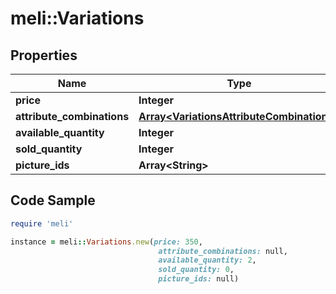 # meli::Variations

## Properties

Name | Type | Description | Notes
------------ | ------------- | ------------- | -------------
**price** | **Integer** |  | [optional] 
**attribute_combinations** | [**Array&lt;VariationsAttributeCombinations&gt;**](VariationsAttributeCombinations.md) |  | [optional] 
**available_quantity** | **Integer** |  | [optional] 
**sold_quantity** | **Integer** |  | [optional] 
**picture_ids** | **Array&lt;String&gt;** |  | [optional] 

## Code Sample

```ruby
require 'meli'

instance = meli::Variations.new(price: 350,
                                 attribute_combinations: null,
                                 available_quantity: 2,
                                 sold_quantity: 0,
                                 picture_ids: null)
```


